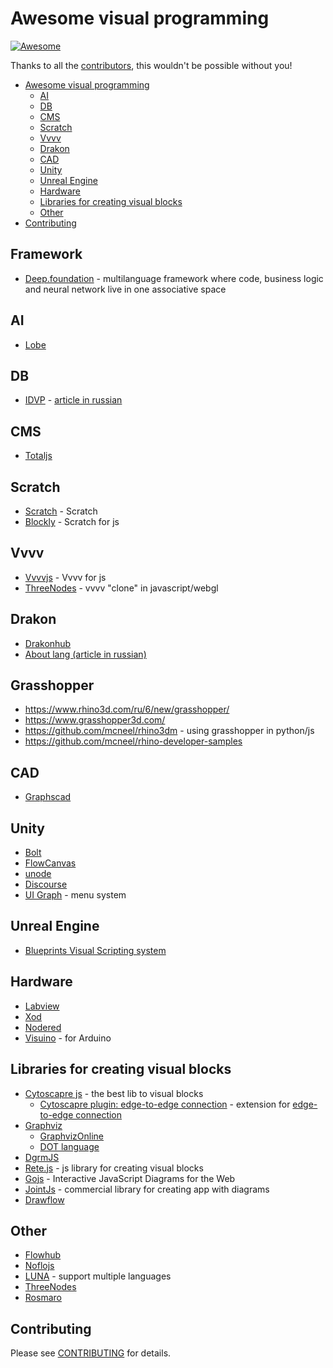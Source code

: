 # Awesome visual programming

[![Awesome](https://cdn.rawgit.com/sindresorhus/awesome/d7305f38d29fed78fa85652e3a63e154dd8e8829/media/badge.svg)](https://github.com/sindresorhus/awesome)

Thanks to all the [contributors](https://github.com/suenot/awesome-visual-programming/graphs/contributors), this wouldn't be possible without you!

- [Awesome visual programming](#awesome-visual-programming)
  - [AI](#ai)
  - [DB](#db)
  - [CMS](#cms)
  - [Scratch](#scratch)
  - [Vvvv](#vvvv)
  - [Drakon](#drakon)
  - [CAD](#cad)
  - [Unity](#unity)
  - [Unreal Engine](#unreal-engine)
  - [Hardware](#hardware)
  - [Libraries for creating visual blocks](#libraries-for-creating-visual-blocks)
  - [Other](#other)
- [Contributing](#contributing)

## Framework

- [Deep.foundation](https://deep.foundation/) - multilanguage framework where code, business logic and neural network live in one associative space

## AI

- [Lobe](https://lobe.ai/)

## DB

- [IDVP](https://idvp.io) - [article in russian](https://vk.com/@istary-its-alive)

## CMS

- [Totaljs](https://www.totaljs.com/flow/)

## Scratch

- [Scratch](https://scratch.mit.edu/) - Scratch
- [Blockly](https://developers.google.com/blockly/) - Scratch for js

## Vvvv

- [Vvvvjs](http://lab.vvvvjs.com/) - Vvvv for js
- [ThreeNodes](https://github.com/idflood/ThreeNodes.js) - vvvv "clone" in javascript/webgl

## Drakon

- [Drakonhub](https://drakonhub.com/en/drakon)
- [About lang (article in russian)](https://habr.com/ru/post/345320/)

## Grasshopper

- https://www.rhino3d.com/ru/6/new/grasshopper/
- https://www.grasshopper3d.com/
- https://github.com/mcneel/rhino3dm - using grasshopper in python/js
- https://github.com/mcneel/rhino-developer-samples

## CAD

- [Graphscad](http://graphscad.blogspot.com/)

## Unity

- [Bolt](https://assetstore.unity.com/packages/tools/visual-scripting/bolt-87491)
- [FlowCanvas](https://assetstore.unity.com/packages/tools/visual-scripting/flowcanvas-33903)
- [unode](https://assetstore.unity.com/packages/tools/visual-scripting/unode-visual-scripting-101176)
- [Discourse](https://assetstore.unity.com/packages/tools/visual-scripting/discourse-146948)
- [UI Graph](https://assetstore.unity.com/packages/tools/visual-scripting/ui-graph-a-menu-system-for-unity-151846) - menu system

## Unreal Engine
- [Blueprints Visual Scripting system](https://docs.unrealengine.com/en-US/Engine/Blueprints/index.html)

## Hardware

- [Labview](https://www.ni.com/ru-ru/shop/labview/labview-nxg.html)
- [Xod](https://xod.io/)
- [Nodered](https://nodered.org/)
- [Visuino](https://www.visuino.com/) - for Arduino

## Libraries for creating visual blocks
- [Cytoscapre js](https://js.cytoscape.org/) - the best lib to visual blocks
  - [Cytoscapre plugin: edge-to-edge connection](https://github.com/dmx-systems/cytoscape-edge-connections) - extension for [edge-to-edge connection](https://github.com/cytoscape/cytoscape.js/issues/1217)
- [Graphviz](https://graphviz.org)
  - [GraphvizOnline](https://dreampuf.github.io/GraphvizOnline/)
  - [DOT language](https://graphviz.org/doc/info/lang.html)
- [DgrmJS](https://github.com/AlexeyBoiko/DgrmJS)
- [Rete.js](https://rete.js.org/#/docs) - js library for creating visual blocks
- [Gojs](https://gojs.net/latest/samples/index.html) - Interactive JavaScript Diagrams for the Web
- [JointJs](https://www.jointjs.com/) - commercial library for creating app with diagrams
- [Drawflow](https://github.com/jerosoler/Drawflow)

## Other

- [Flowhub](https://flowhub.io/)
- [Noflojs](https://noflojs.org/)
- [LUNA](https://luna-lang.org/) - support multiple languages
- [ThreeNodes](https://github.com/idflood/ThreeNodes.js)
- [Rosmaro](https://rosmaro.js.org/)

## Contributing

Please see [CONTRIBUTING](https://github.com/suenot/awesome-visual-programming/blob/master/CONTRIBUTING.md) for details.
